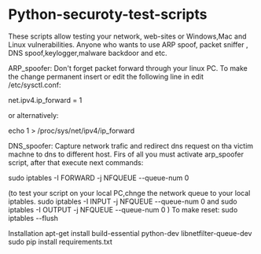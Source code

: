 # Python-securoty-test-scripts
These scripts allow testing your network, web-sites or Windows,Mac and Linux vulnerabilities.
Anyone who wants to use ARP spoof, packet sniffer , DNS spoof,keylogger,malware backdoor and etc.

ARP_spoofer:
Don't forget packet forward through your linux PC.
To make the change permanent insert or edit the following line in edit /etc/sysctl.conf:

net.ipv4.ip_forward = 1

or alternatively:

echo 1 > /proc/sys/net/ipv4/ip_forward

DNS_spoofer:
Capture network trafic and redirect dns request on tha victim machne to dns to different host.
Firs of all you must activate arp_spoofer script, after that execute next commands:

sudo iptables -I FORWARD -j NFQUEUE --queue-num 0 

(to test your script on your local PC,chnge the network queue to your local iptables. 
sudo iptables -I INPUT -j NFQUEUE --queue-num 0 and 
sudo iptables -I OUTPUT -j NFQUEUE --queue-num 0  )
To make reset: sudo iptables --flush


Installation
apt-get install build-essential python-dev libnetfilter-queue-dev
sudo pip install requirements.txt
